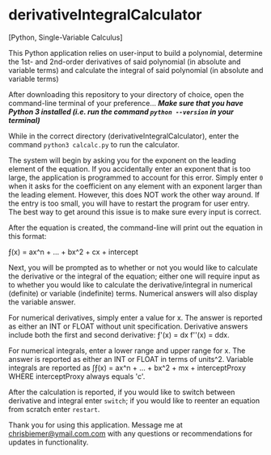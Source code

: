 # derivativeIntegralCalculator
[Python, Single-Variable Calculus]

This Python application relies on user-input to build a polynomial, determine the 1st- and 2nd-order derivatives of said polynomial (in absolute and variable terms) and calculate the integral of said polynomial (in absolute and variable terms)

After downloading this repository to your directory of choice, open the command-line terminal of your preference...
***Make sure that you have Python 3 installed (i.e. run the command `python --version` in your terminal)***

While in the correct directory (derivativeIntegralCalculator), enter the command `python3 calcalc.py` to run the calculator.

The system will begin by asking you for the exponent on the leading element of the equation. If you accidentally enter an exponent that is too large, the application is programmed to account for this error. Simply enter `0` when it asks for the coefficient on any element with an exponent larger than the leading element. However, this does NOT work the other way around. If the entry is too small, you will have to restart the program for user entry. The best way to get around this issue is to make sure every input is correct.

After the equation is created, the command-line will print out the equation in this format:

ƒ(x) = ax^n + ... + bx^2 + cx + intercept

Next, you will be prompted as to whether or not you would like to calculate the derivative or the integral of the equation; either one will require input as to whether you would like to calculate the derivative/integral in numerical (definite) or variable (indefinite) terms. Numerical answers will also display the variable answer.

For numerical derivatives, simply enter a value for x. The answer is reported as either an INT or FLOAT without unit specification.
Derivative answers include both the first and second derivative: ƒ'(x) = dx f''(x) = ddx.

For numerical integrals, enter a lower range and upper range for x. The answer is reported as either an INT or FLOAT in terms of units^2.
Variable integrals are reported as ∫ƒ(x) = ax^n + ... + bx^2 + mx + interceptProxy WHERE interceptProxy always equals 'c'.

After the calculation is reported, if you would like to switch between derivative and integral enter `switch`; if you would like to reenter an equation from scratch enter `restart`.

Thank you for using this application. Message me at chrisbiemer@ymail.com.com with any questions or recommendations for updates in functionality.
